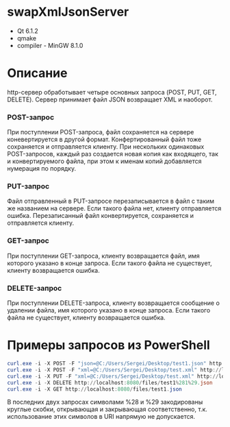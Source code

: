 # swapXmlJsonServer
+ Qt 6.1.2
+ qmake
+ compiler - MinGW 8.1.0

# Описание
http-сервер обработывает четыре основных запроса (POST, PUT, GET, DELETE). Сервер принимает файл JSON возвращает XML и наоборот.

### POST-запрос
При поступлении POST-запроса, файл сохраняется на сервере коневертируется в другой формат. Конфертированный файл тоже сохраняется и отправляется клиенту. При нескольких одинаковых POST-запросов, каждый раз создается новая копия как входящего, так и конвертируемого файла, при этом к именам копий добавляется нумерация по порядку.

### PUT-запрос
Файл отправленный в PUT-запросе перезаписывается в файл с таким же названием на сервере. Если такого файла нет, клиенту отправляется ошибка. Перезаписанный файл конвертируется, сохраняется и отправляется клиенту.

### GET-запрос
При поступлении GET-запроса, клиенту возвращается файл, имя которого указано в конце запроса. Если такого файла не существует, клиенту возвращается ошибка.

### DELETE-запрос
При поступлении DELETE-запроса, клиенту возвращается сообщение о удалении файла, имя которого указано в конце запроса. Если такого файла не существует, клиенту возвращается ошибка.

# Примеры запросов из PowerShell

```powershell
curl.exe -i -X POST -F "json=@C:/Users/Sergei/Desktop/test1.json" http://localhost:8080/files/
curl.exe -i -X POST -F "xml=@C:/Users/Sergei/Desktop/test.xml" http://localhost:8080/files/
curl.exe -i -X PUT -F "xml=@C:/Users/Sergei/Desktop/test.xml" http://localhost:8080/files/test%281%29.xml
curl.exe -i -X DELETE http://localhost:8080/files/test1%281%29.json
curl.exe -i -X GET http://localhost:8080/files/test1.json
```
В последних двух запросах символами %28 и %29 закодированы круглые скобки, открывающая и закрывающая соответственно, т.к. использование этих символов в URI напрямую не допускается.
